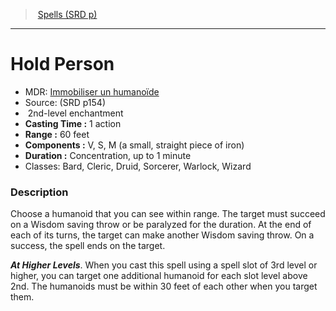 ﻿---
!SpellItem
Family: SpellVO
Name: Hold Person
AltName: '[Immobiliser un humanoïde](hd_spells_immobiliser_un_humanoide.md)'
Type: enchantment
Level: 2
CastingTime: 1 action
Range: 60 feet
Components: V, S, M (a small, straight piece of iron)
Duration: Concentration, up to 1 minute
Classes: Bard, Cleric, Druid, Sorcerer, Warlock, Wizard
Source: (SRD p154)
Id: spells_vo.md#hold-person
ParentLink: spells_vo.md#spells-srd-p
ParentName: Spells (SRD p)
NameLevel: 1
Attributes: {}
AttributesDictionary: >+
  {}

---
> [Spells (SRD p)](srd_spells.md)

---

# Hold Person

- MDR: [Immobiliser un humanoïde](hd_spells_immobiliser_un_humanoide.md)
- Source: (SRD p154)
-  2nd-level enchantment
- **Casting Time :** 1 action
- **Range :** 60 feet
- **Components :** V, S, M (a small, straight piece of iron)
- **Duration :** Concentration, up to 1 minute
- Classes: Bard, Cleric, Druid, Sorcerer, Warlock, Wizard

### Description

Choose a humanoid that you can see within range. The target must succeed on a Wisdom saving throw or be paralyzed for the duration. At the end of each of its turns, the target can make another Wisdom saving throw. On a success, the spell ends on the target.

**_At Higher Levels_**. When you cast this spell using a spell slot of 3rd level or higher, you can target one additional humanoid for each slot level above 2nd. The humanoids must be within 30 feet of each other when you target them.

